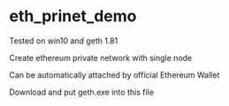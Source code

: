 # eth_prinet_demo

Tested on win10 and geth 1.81

Create ethereum private network with single node

Can be automatically attached by official Ethereum Wallet

Download and put geth.exe into this file
